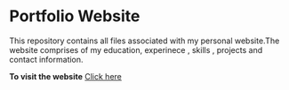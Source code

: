 # Portfolio Website

This repository contains all files associated with my personal website.The website comprises of my education, experinece , skills , projects and contact information.

**To visit the website** [Click here](https://advaith-unnikrishnan.github.io/)
